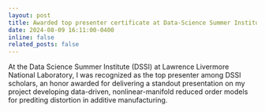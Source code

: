 ```yaml
---
layout: post
title: Awarded top presenter certificate at Data-Science Summer Institue Summer Slam, Lawerence Livermore National Laboratory
date: 2024-08-09 16:11:00-0400
inline: false
related_posts: false
---
```

At the Data Science Summer Institute (DSSI) at Lawrence Livermore National Laboratory, I was recognized as the top presenter among DSSI scholars, an honor awarded for delivering a standout presentation on my project developing data-driven, nonlinear-manifold reduced order models for prediting distortion in additive manufacturing.
